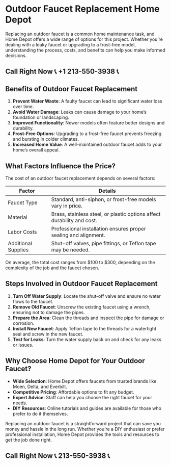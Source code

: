# Outdoor Faucet Replacement Home Depot  

Replacing an outdoor faucet is a common home maintenance task, and Home Depot offers a wide range of options for this project. Whether you’re dealing with a leaky faucet or upgrading to a frost-free model, understanding the process, costs, and benefits can help you make informed decisions.  

## Call Right Now 📞 +1 213-550-3938 📞

## Benefits of Outdoor Faucet Replacement  

1. **Prevent Water Waste**: A faulty faucet can lead to significant water loss over time.  
2. **Avoid Water Damage**: Leaks can cause damage to your home’s foundation or landscaping.  
3. **Improved Functionality**: Newer models often feature better designs and durability.  
4. **Frost-Free Options**: Upgrading to a frost-free faucet prevents freezing and bursting in colder climates.  
5. **Increased Home Value**: A well-maintained outdoor faucet adds to your home’s overall appeal.  

## What Factors Influence the Price?  

The cost of an outdoor faucet replacement depends on several factors:  

| **Factor**               | **Details**                                                                 |  
|--------------------------|-----------------------------------------------------------------------------|  
| Faucet Type              | Standard, anti-siphon, or frost-free models vary in price.                 |  
| Material                 | Brass, stainless steel, or plastic options affect durability and cost.     |  
| Labor Costs              | Professional installation ensures proper sealing and alignment.            |  
| Additional Supplies      | Shut-off valves, pipe fittings, or Teflon tape may be needed.               |  

On average, the total cost ranges from $100 to $300, depending on the complexity of the job and the faucet chosen.  

## Steps Involved in Outdoor Faucet Replacement  

1. **Turn Off Water Supply**: Locate the shut-off valve and ensure no water flows to the faucet.  
2. **Remove Old Faucet**: Unscrew the existing faucet using a wrench, ensuring not to damage the pipes.  
3. **Prepare the Area**: Clean the threads and inspect the pipe for damage or corrosion.  
4. **Install New Faucet**: Apply Teflon tape to the threads for a watertight seal and screw in the new faucet.  
5. **Test for Leaks**: Turn the water supply back on and check for any leaks or issues.  

## Why Choose Home Depot for Your Outdoor Faucet?  

- **Wide Selection**: Home Depot offers faucets from trusted brands like Moen, Delta, and Everbilt.  
- **Competitive Pricing**: Affordable options to fit any budget.  
- **Expert Advice**: Staff can help you choose the right faucet for your needs.  
- **DIY Resources**: Online tutorials and guides are available for those who prefer to do it themselves.  

Replacing an outdoor faucet is a straightforward project that can save you money and hassle in the long run. Whether you’re a DIY enthusiast or prefer professional installation, Home Depot provides the tools and resources to get the job done right.
## Call Right Now 📞 213-550-3938 📞